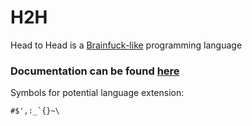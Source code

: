 # H2H
Head to Head is a [Brainfuck-like](https://en.wikipedia.org/wiki/Brainfuck) programming language


### Documentation can be found [here](./docs/lang_spec.md)

Symbols for potential language extension:
```
#$',:_`{}~\
```